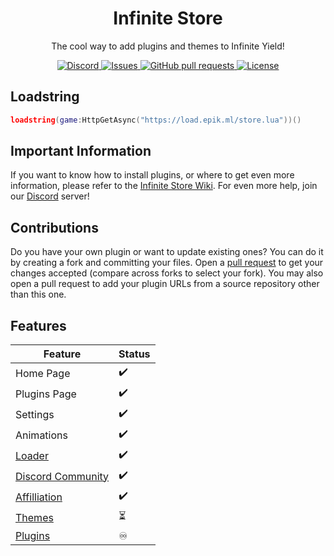 <h1 align="center">
	Infinite Store
</h1>

<p align="center">
	The cool way to add plugins and themes to Infinite Yield!
</p>

<p align="center">
	<a href="https://discord.gg/dubhsUGcZe">
		<img alt="Discord" src="https://img.shields.io/discord/897257702126936075?color=%235865F2&logo=discord&logoColor=%23DCDDDE">
	</a>
	<a href="https://github.com/Infinite-Store/Infinite-Store/issues">
		<img alt="Issues" src="https://img.shields.io/github/issues/Infinite-Store/Infinite-Store?color=0088ff"/>
	</a>
	<a href="https://github.com/Infinite-Store/Infinite-Store/pulls">
		<img alt="GitHub pull requests" src="https://img.shields.io/github/issues-pr/Infinite-Store/Infinite-Store?color=0088ff"/>
	</a>
	<a href="./LICENSE">
		<img alt="License" src="https://img.shields.io/github/license/Infinite-Store/Infinite-Store"/>
	</a>
</p>

## Loadstring

```lua
loadstring(game:HttpGetAsync("https://load.epik.ml/store.lua"))()
```

## Important Information

If you want to know how to install plugins, or where to get even more information, please refer to the [Infinite Store Wiki](https://github.com/Infinite-Store/Infinite-Store/wiki). For even more help, join our [Discord](https://github.com/Infinite-Store/Infinite-Store/wiki/Community-Server) server!

## Contributions

Do you have your own plugin or want to update existing ones? You can do it by creating a fork and committing your files. Open a [pull request](https://github.com/Infinite-Store/Infinite-Store/compare) to get your changes accepted (compare across forks to select your fork). You may also open a pull request to add your plugin URLs from a source repository other than this one.

## Features

| Feature                                                                                     | Status |
| ------------------------------------------------------------------------------------------- | ------ |
| Home Page                                                                                   | ✔️     |
| Plugins Page                                                                                | ✔️     |
| Settings                                                                                    | ✔️     |
| Animations                                                                                  | ✔️     |
| [Loader](https://github.com/Infinite-Store/Infinite-Store/wiki/Loadstring)                  | ✔️     |
| [Discord Community](https://github.com/Infinite-Store/Infinite-Store/wiki/Community-Server) | ✔️     |
| [Affilliation](https://discord.gg/78ZuWSq)                                                  | ✔️     |
| [Themes](https://github.com/Infinite-Store/Infinite-Store/tree/development)                 | ⏳      |
| [Plugins](https://github.com/Infinite-Store/Infinite-Store/blob/main/plugins)               | ♾      |
